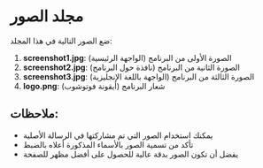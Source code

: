 # مجلد الصور

ضع الصور التالية في هذا المجلد:

1. **screenshot1.jpg**: الصورة الأولى من البرنامج (الواجهة الرئيسية)
2. **screenshot2.jpg**: الصورة الثانية من البرنامج (نافذة حول البرنامج)
3. **screenshot3.jpg**: الصورة الثالثة من البرنامج (الواجهة باللغة الإنجليزية)
4. **logo.png**: شعار البرنامج (أيقونة فوتوشوب)

## ملاحظات:

- يمكنك استخدام الصور التي تم مشاركتها في الرسالة الأصلية
- تأكد من تسمية الصور بالأسماء المذكورة أعلاه بالضبط
- يفضل أن تكون الصور بدقة عالية للحصول على أفضل مظهر للصفحة
